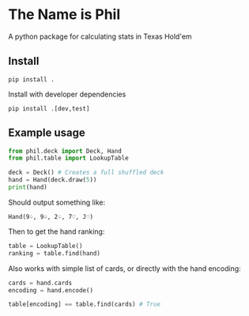 # The Name is Phil
A python package for calculating stats in Texas Hold'em

## Install
```
pip install .
```

Install with developer dependencies
```
pip install .[dev,test]
```

## Example usage

```python
from phil.deck import Deck, Hand
from phil.table import LookupTable

deck = Deck() # Creates a full shuffled deck
hand = Hand(deck.draw(5))
print(hand)
```
Should output something like:
```
Hand(9♤, 9♧, 2♤, 7♡, J♡)
```

Then to get the hand ranking:
```python
table = LookupTable()
ranking = table.find(hand)
```

Also works with simple list of cards, or directly with the hand encoding:
```python
cards = hand.cards
encoding = hand.encode()

table[encoding] == table.find(cards) # True
```

